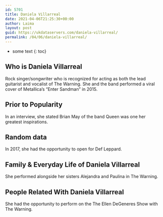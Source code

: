 ```yaml
---
id: 5701
title: Daniela Villarreal
date: 2021-04-06T21:25:30+00:00
author: Laima
layout: post
guid: https://ukdataservers.com/daniela-villarreal/
permalink: /04/06/daniela-villarreal/
---
```


* some text
{: toc}


## Who is Daniela Villarreal
                  
                  
                  
Rock singer/songwriter who is recognized for acting as both the lead guitarist and vocalist of The Warning. She and the band performed a viral cover of Metallica&#8217;s &#8220;Enter Sandman&#8221; in 2015.
                  
              
            
              
            
                
                
                
## Prior to Popularity
                  
                  
                  
In an interview, she stated Brian May of the band Queen was one her greatest inspirations. 
                  
              
            
              
            
                
                
                
## Random data
                  
                  
                  
In 2017, she had the opportunity to open for Def Leppard.
                  
              
            
              
            
                
                
                
## Family & Everyday Life of Daniela Villarreal
                  
                  
                  
She performed alongside her sisters Alejandra and Paulina in The Warning.
                  
              
            
              
            
                
                
                
## People Related With Daniela Villarreal
                  
                  
                  
She had the opportunity to perform on the The Ellen DeGeneres Show with The Warning. 
                  
              
            
              
            
                
              
            
              
              
            
            
              
            
          
          
          